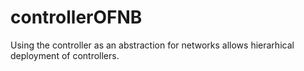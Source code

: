 # controllerOFNB
Using the controller as an abstraction for networks allows hierarhical deployment of controllers.
